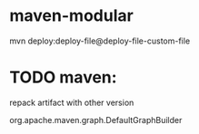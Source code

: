 # maven-modular

mvn deploy:deploy-file@deploy-file-custom-file

# TODO maven:
repack artifact with other version


org.apache.maven.graph.DefaultGraphBuilder